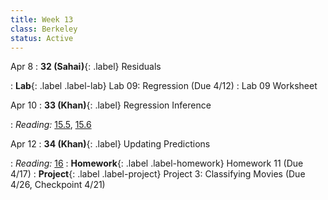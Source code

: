 ```yaml
---
title: Week 13
class: Berkeley
status: Active
---
```

Apr 8
: **32 (Sahai)**{: .label} Residuals
 <!-- : [Slides](#) &#8226; [Demos](#) &#8226; [Blank Demos](#) -->
: **Lab**{: .label .label-lab} Lab 09: Regression (Due 4/12)
 : Lab 09 Worksheet

Apr 10
: **33 (Khan)**{: .label} Regression Inference
 <!-- : [Slides](#) &#8226; [Demos](#) &#8226; [Blank Demos](#) -->
: *Reading:* [15.5](https://inferentialthinking.com/chapters/15/5/Visual_Diagnostics.html), [15.6](https://inferentialthinking.com/chapters/15/6/Numerical_Diagnostics.html)

Apr 12
: **34 (Khan)**{: .label} Updating Predictions
 <!-- : [Slides](#) &#8226; [Demos](#) &#8226; [Blank Demos](#) -->
: *Reading:* [16](https://inferentialthinking.com/chapters/16/Inference_for_Regression.html)
: **Homework**{: .label .label-homework} Homework 11 (Due 4/17)
: **Project**{: .label .label-project} Project 3: Classifying Movies (Due 4/26, Checkpoint 4/21)